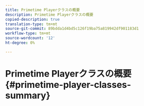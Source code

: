 ```yaml
---
title: Primetime Playerクラスの概要
description: Primetime Playerクラスの概要
copied-description: true
translation-type: tm+mt
source-git-commit: 89bdda1d4bd5c126f19ba75a819942df901183d1
workflow-type: tm+mt
source-wordcount: '12'
ht-degree: 0%

---
```



# Primetime Playerクラスの概要{#primetime-player-classes-summary}
